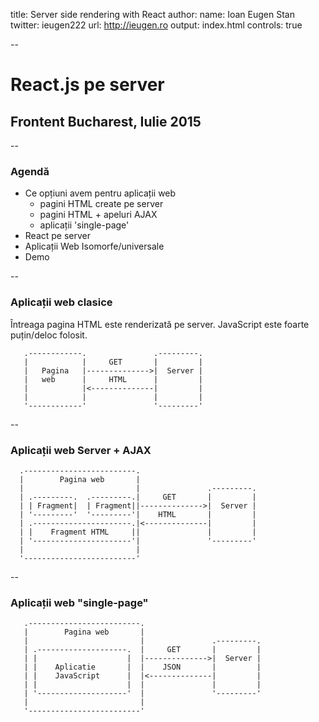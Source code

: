title: Server side rendering with React
author:
  name: Ioan Eugen Stan
  twitter: ieugen222
  url: http://ieugen.ro
output: index.html
controls: true

--

# React.js pe server
## Frontent Bucharest, Iulie 2015

--

### Agendă

* Ce opțiuni avem pentru aplicații web
  * pagini HTML create pe server
  * pagini HTML + apeluri AJAX
  * aplicații 'single-page'
* React pe server
* Aplicații Web Isomorfe/universale
* Demo

--

### Aplicații web clasice

Întreaga pagina HTML este renderizată pe server.
JavaScript este foarte puțin/deloc folosit.

```
   .------------.               .---------.
   |            |     GET       |         |
   |   Pagina   |-------------->|  Server |
   |   web      |     HTML      |         |
   |            |<--------------|         |
   |            |               |         |
   '------------'               '---------'

```
--

### Aplicații web Server + AJAX

```
  .-------------------------.
  |        Pagina web       |
  |                         |               .---------.
  | .---------.  .---------.|     GET       |         |
  | | Fragment|  | Fragment||-------------->|  Server |
  | '---------'  '---------'|    HTML       |         |
  | .----------------------.|<--------------|         |
  | |    Fragment HTML     ||               |         |
  | '----------------------'|               '---------'
  |                         |
  '-------------------------'
```

--

### Aplicații web "single-page"

```
   .-------------------------.
   |        Pagina web       |
   |                         |               .---------.
   | .--------------------.  |     GET       |         |
   | |                    |  |-------------->|  Server |
   | |    Aplicatie       |  |    JSON       |         |
   | |    JavaScript      |  |<--------------|         |
   | |                    |  |               |         |
   | '--------------------'  |               '---------'
   |                         |
   '-------------------------'
```

